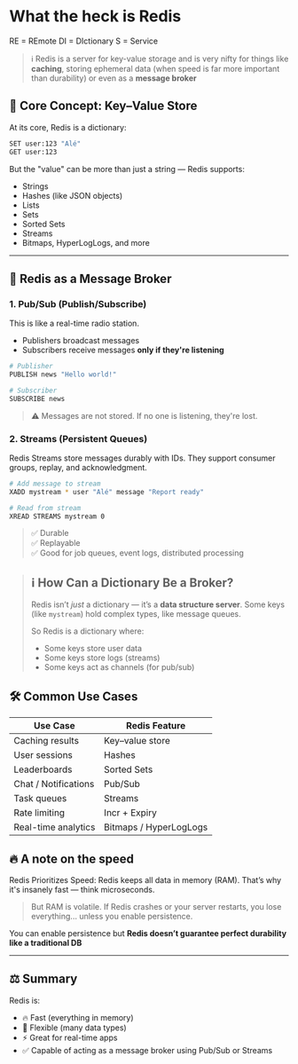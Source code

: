 # What the heck is Redis
RE = REmote
DI = DIctionary
S  = Service

> ℹ️ Redis is a server for key-value storage and is very nifty for things like **caching**, storing ephemeral data (when speed is far more
> important than durability) or even as a **message broker**

## 🔑 Core Concept: Key–Value Store

At its core, Redis is a dictionary:

```bash
SET user:123 "Alé"
GET user:123
```

But the "value" can be more than just a string — Redis supports:

- Strings
- Hashes (like JSON objects)
- Lists
- Sets
- Sorted Sets
- Streams
- Bitmaps, HyperLogLogs, and more

---

## 💬 Redis as a Message Broker

### 1. Pub/Sub (Publish/Subscribe)

This is like a real-time radio station.

- Publishers broadcast messages
- Subscribers receive messages **only if they're listening**

```bash
# Publisher
PUBLISH news "Hello world!"

# Subscriber
SUBSCRIBE news
```

> ⚠️ Messages are not stored. If no one is listening, they're lost.

### 2. Streams (Persistent Queues)

Redis Streams store messages durably with IDs. They support consumer groups, replay, and acknowledgment.

```bash
# Add message to stream
XADD mystream * user "Alé" message "Report ready"

# Read from stream
XREAD STREAMS mystream 0
```

> ✅ Durable  
> ✅ Replayable  
> ✅ Good for job queues, event logs, distributed processing

> ## ℹ️ How Can a Dictionary Be a Broker?
> Redis isn’t *just* a dictionary — it’s a **data structure server**. Some keys (like `mystream`) hold complex types, like message queues.
>
> So Redis is a dictionary where:
> - Some keys store user data
> - Some keys store logs (streams)
> - Some keys act as channels (for pub/sub)

## 🛠️ Common Use Cases

| Use Case | Redis Feature |
|----------|---------------|
| Caching results | Key–value store |
| User sessions | Hashes |
| Leaderboards | Sorted Sets |
| Chat / Notifications | Pub/Sub |
| Task queues | Streams |
| Rate limiting | Incr + Expiry |
| Real-time analytics | Bitmaps / HyperLogLogs |

## 🔥 A note on the speed
Redis Prioritizes Speed:
Redis keeps all data in memory (RAM). That’s why it's insanely fast — think microseconds.
> But RAM is volatile. If Redis crashes or your server restarts, you lose everything... unless you enable persistence.

You can enable persistence but **Redis doesn’t guarantee perfect durability like a traditional DB**

---

## ⚖️ Summary
Redis is:
- 🔥 Fast (everything in memory)
- 🧰 Flexible (many data types)
- ⚡ Great for real-time apps
- ✅ Capable of acting as a message broker using Pub/Sub or Streams
